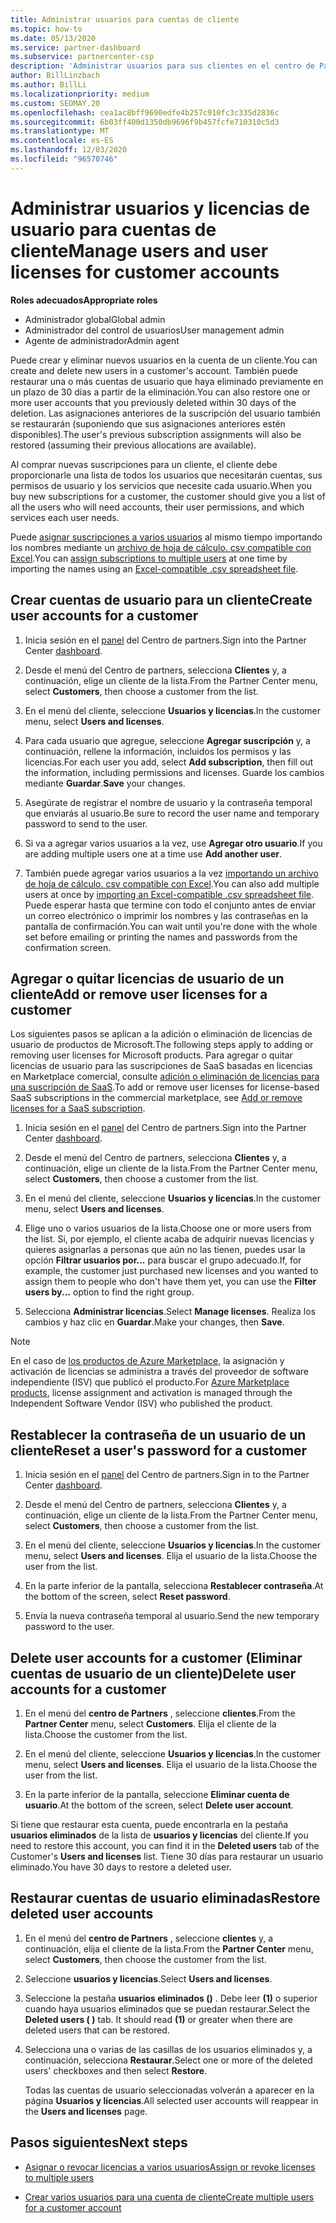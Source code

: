 ```yaml
---
title: Administrar usuarios para cuentas de cliente
ms.topic: how-to
ms.date: 05/13/2020
ms.service: partner-dashboard
ms.subservice: partnercenter-csp
description: 'Administrar usuarios para sus clientes en el centro de Partners: crear cuentas de usuario, agregar o quitar licencias de usuario, restablecer contraseñas y eliminar o restaurar cuentas de usuario.'
author: BillLinzbach
ms.author: BillLi
ms.localizationpriority: medium
ms.custom: SEOMAY.20
ms.openlocfilehash: cea1ac8bff9690edfe4b257c910fc3c335d2836c
ms.sourcegitcommit: 6b03ff400d1350db9696f9b457fcfe710310c5d3
ms.translationtype: MT
ms.contentlocale: es-ES
ms.lasthandoff: 12/03/2020
ms.locfileid: "96570746"
---
```

# <a name="manage-users-and-user-licenses-for-customer-accounts"></a><span data-ttu-id="9589d-103">Administrar usuarios y licencias de usuario para cuentas de cliente</span><span class="sxs-lookup"><span data-stu-id="9589d-103">Manage users and user licenses for customer accounts</span></span> 

<span data-ttu-id="9589d-104">**Roles adecuados**</span><span class="sxs-lookup"><span data-stu-id="9589d-104">**Appropriate roles**</span></span>

- <span data-ttu-id="9589d-105">Administrador global</span><span class="sxs-lookup"><span data-stu-id="9589d-105">Global admin</span></span>
- <span data-ttu-id="9589d-106">Administrador del control de usuarios</span><span class="sxs-lookup"><span data-stu-id="9589d-106">User management admin</span></span>
- <span data-ttu-id="9589d-107">Agente de administrador</span><span class="sxs-lookup"><span data-stu-id="9589d-107">Admin agent</span></span>


<span data-ttu-id="9589d-108">Puede crear y eliminar nuevos usuarios en la cuenta de un cliente.</span><span class="sxs-lookup"><span data-stu-id="9589d-108">You can create and delete new users in a customer's account.</span></span> <span data-ttu-id="9589d-109">También puede restaurar una o más cuentas de usuario que haya eliminado previamente en un plazo de 30 días a partir de la eliminación.</span><span class="sxs-lookup"><span data-stu-id="9589d-109">You can also restore one or more user accounts that you previously deleted within 30 days of the deletion.</span></span> <span data-ttu-id="9589d-110">Las asignaciones anteriores de la suscripción del usuario también se restaurarán (suponiendo que sus asignaciones anteriores estén disponibles).</span><span class="sxs-lookup"><span data-stu-id="9589d-110">The user's previous subscription assignments will also be restored (assuming their previous allocations are available).</span></span>

<span data-ttu-id="9589d-111">Al comprar nuevas suscripciones para un cliente, el cliente debe proporcionarle una lista de todos los usuarios que necesitarán cuentas, sus permisos de usuario y los servicios que necesite cada usuario.</span><span class="sxs-lookup"><span data-stu-id="9589d-111">When you buy new subscriptions for a customer, the customer should give you a list of all the users who will need accounts, their user permissions, and which services each user needs.</span></span>  

<span data-ttu-id="9589d-112">Puede [asignar suscripciones a varios usuarios](bulk-license-provisioning-for-multiple-users.md) al mismo tiempo importando los nombres mediante un [archivo de hoja de cálculo. csv compatible con Excel](adding-multiple-users-to-a-customer-account.md).</span><span class="sxs-lookup"><span data-stu-id="9589d-112">You can [assign subscriptions to multiple users](bulk-license-provisioning-for-multiple-users.md) at one time by importing the names using an [Excel-compatible .csv spreadsheet file](adding-multiple-users-to-a-customer-account.md).</span></span>

<a href="" id="createuseraccounts"></a>

## <a name="create-user-accounts-for-a-customer"></a><span data-ttu-id="9589d-113">Crear cuentas de usuario para un cliente</span><span class="sxs-lookup"><span data-stu-id="9589d-113">Create user accounts for a customer</span></span>

1. <span data-ttu-id="9589d-114">Inicia sesión en el [panel](https://partner.microsoft.com/dashboard) del Centro de partners.</span><span class="sxs-lookup"><span data-stu-id="9589d-114">Sign into the Partner Center [dashboard](https://partner.microsoft.com/dashboard).</span></span>

2. <span data-ttu-id="9589d-115">Desde el menú del Centro de partners, selecciona **Clientes** y, a continuación, elige un cliente de la lista.</span><span class="sxs-lookup"><span data-stu-id="9589d-115">From the Partner Center menu, select **Customers**, then choose a customer from the list.</span></span>

3. <span data-ttu-id="9589d-116">En el menú del cliente, seleccione **Usuarios y licencias**.</span><span class="sxs-lookup"><span data-stu-id="9589d-116">In the customer menu, select **Users and licenses**.</span></span>

4. <span data-ttu-id="9589d-117">Para cada usuario que agregue, seleccione **Agregar suscripción** y, a continuación, rellene la información, incluidos los permisos y las licencias.</span><span class="sxs-lookup"><span data-stu-id="9589d-117">For each user you add, select **Add subscription**, then fill out the information, including permissions and licenses.</span></span> <span data-ttu-id="9589d-118">Guarde los cambios mediante **Guardar**.</span><span class="sxs-lookup"><span data-stu-id="9589d-118">**Save** your changes.</span></span>

5. <span data-ttu-id="9589d-119">Asegúrate de registrar el nombre de usuario y la contraseña temporal que enviarás al usuario.</span><span class="sxs-lookup"><span data-stu-id="9589d-119">Be sure to record the user name and temporary password to send to the user.</span></span>

6. <span data-ttu-id="9589d-120">Si va a agregar varios usuarios a la vez, use **Agregar otro usuario**.</span><span class="sxs-lookup"><span data-stu-id="9589d-120">If you are adding multiple users one at a time use **Add another user**.</span></span>

7. <span data-ttu-id="9589d-121">También puede agregar varios usuarios a la vez [importando un archivo de hoja de cálculo. csv compatible con Excel](adding-multiple-users-to-a-customer-account.md).</span><span class="sxs-lookup"><span data-stu-id="9589d-121">You can also add multiple users at once by [importing an Excel-compatible .csv spreadsheet file](adding-multiple-users-to-a-customer-account.md).</span></span> <span data-ttu-id="9589d-122">Puede esperar hasta que termine con todo el conjunto antes de enviar un correo electrónico o imprimir los nombres y las contraseñas en la pantalla de confirmación.</span><span class="sxs-lookup"><span data-stu-id="9589d-122">You can wait until you're done with the whole set before emailing or printing the names and passwords from the confirmation screen.</span></span>

<a href="" id="userlicensing"></a>

## <a name="add-or-remove-user-licenses-for-a-customer"></a><span data-ttu-id="9589d-123">Agregar o quitar licencias de usuario de un cliente</span><span class="sxs-lookup"><span data-stu-id="9589d-123">Add or remove user licenses for a customer</span></span>

<span data-ttu-id="9589d-124">Los siguientes pasos se aplican a la adición o eliminación de licencias de usuario de productos de Microsoft.</span><span class="sxs-lookup"><span data-stu-id="9589d-124">The following steps apply to adding or removing user licenses for Microsoft products.</span></span> <span data-ttu-id="9589d-125">Para agregar o quitar licencias de usuario para las suscripciones de SaaS basadas en licencias en Marketplace comercial, consulte [adición o eliminación de licencias para una suscripción de SaaS](csp-commercial-marketplace-manage.md#add-or-remove-licenses-for-a-saas-subscription).</span><span class="sxs-lookup"><span data-stu-id="9589d-125">To add or remove user licenses for license-based SaaS subscriptions in the commercial marketplace, see [Add or remove licenses for a SaaS subscription](csp-commercial-marketplace-manage.md#add-or-remove-licenses-for-a-saas-subscription).</span></span>

1. <span data-ttu-id="9589d-126">Inicia sesión en el [panel](https://partner.microsoft.com/dashboard) del Centro de partners.</span><span class="sxs-lookup"><span data-stu-id="9589d-126">Sign into the Partner Center [dashboard](https://partner.microsoft.com/dashboard).</span></span>

2. <span data-ttu-id="9589d-127">Desde el menú del Centro de partners, selecciona **Clientes** y, a continuación, elige un cliente de la lista.</span><span class="sxs-lookup"><span data-stu-id="9589d-127">From the Partner Center menu, select **Customers**, then choose a customer from the list.</span></span>

3. <span data-ttu-id="9589d-128">En el menú del cliente, seleccione **Usuarios y licencias**.</span><span class="sxs-lookup"><span data-stu-id="9589d-128">In the customer menu, select **Users and licenses**.</span></span>

4. <span data-ttu-id="9589d-129">Elige uno o varios usuarios de la lista.</span><span class="sxs-lookup"><span data-stu-id="9589d-129">Choose one or more users from the list.</span></span> <span data-ttu-id="9589d-130">Si, por ejemplo, el cliente acaba de adquirir nuevas licencias y quieres asignarlas a personas que aún no las tienen, puedes usar la opción **Filtrar usuarios por...** para buscar el grupo adecuado.</span><span class="sxs-lookup"><span data-stu-id="9589d-130">If, for example, the customer just purchased new licenses and you wanted to assign them to people who don't have them yet, you can use the **Filter users by...** option to find the right group.</span></span>

5. <span data-ttu-id="9589d-131">Selecciona **Administrar licencias**.</span><span class="sxs-lookup"><span data-stu-id="9589d-131">Select **Manage licenses**.</span></span> <span data-ttu-id="9589d-132">Realiza los cambios y haz clic en **Guardar**.</span><span class="sxs-lookup"><span data-stu-id="9589d-132">Make your changes, then **Save**.</span></span>

> [!NOTE]
> <span data-ttu-id="9589d-133">En el caso de [los productos de Azure Marketplace](csp-commercial-marketplace-manage.md#assign-licenses-and-activate-a-subscription-on-behalf-of-a-customer), la asignación y activación de licencias se administra a través del proveedor de software independiente (ISV) que publicó el producto.</span><span class="sxs-lookup"><span data-stu-id="9589d-133">For [Azure Marketplace products](csp-commercial-marketplace-manage.md#assign-licenses-and-activate-a-subscription-on-behalf-of-a-customer), license assignment and activation is managed through the Independent Software Vendor (ISV) who published the product.</span></span>

<a href="" id="resetpassword"></a>

## <a name="reset-a-users-password-for-a-customer"></a><span data-ttu-id="9589d-134">Restablecer la contraseña de un usuario de un cliente</span><span class="sxs-lookup"><span data-stu-id="9589d-134">Reset a user's password for a customer</span></span>

1. <span data-ttu-id="9589d-135">Inicia sesión en el [panel](https://partner.microsoft.com/dashboard) del Centro de partners.</span><span class="sxs-lookup"><span data-stu-id="9589d-135">Sign in to the Partner Center [dashboard](https://partner.microsoft.com/dashboard).</span></span>

2. <span data-ttu-id="9589d-136">Desde el menú del Centro de partners, selecciona **Clientes** y, a continuación, elige un cliente de la lista.</span><span class="sxs-lookup"><span data-stu-id="9589d-136">From the Partner Center menu, select **Customers**, then choose a customer from the list.</span></span>

3. <span data-ttu-id="9589d-137">En el menú del cliente, seleccione **Usuarios y licencias**.</span><span class="sxs-lookup"><span data-stu-id="9589d-137">In the customer menu, select **Users and licenses**.</span></span> <span data-ttu-id="9589d-138">Elija el usuario de la lista.</span><span class="sxs-lookup"><span data-stu-id="9589d-138">Choose the user from the list.</span></span>

4. <span data-ttu-id="9589d-139">En la parte inferior de la pantalla, selecciona **Restablecer contraseña**.</span><span class="sxs-lookup"><span data-stu-id="9589d-139">At the bottom of the screen, select **Reset password**.</span></span> 

5. <span data-ttu-id="9589d-140">Envía la nueva contraseña temporal al usuario.</span><span class="sxs-lookup"><span data-stu-id="9589d-140">Send the new temporary password to the user.</span></span>

<a href="" id="deleteuseraccounts"></a>

## <a name="delete-user-accounts-for-a-customer"></a><span data-ttu-id="9589d-141">Delete user accounts for a customer (Eliminar cuentas de usuario de un cliente)</span><span class="sxs-lookup"><span data-stu-id="9589d-141">Delete user accounts for a customer</span></span>

1. <span data-ttu-id="9589d-142">En el menú del **centro de Partners** , seleccione **clientes**.</span><span class="sxs-lookup"><span data-stu-id="9589d-142">From the **Partner Center** menu, select **Customers**.</span></span> <span data-ttu-id="9589d-143">Elija el cliente de la lista.</span><span class="sxs-lookup"><span data-stu-id="9589d-143">Choose the customer from the list.</span></span>

2. <span data-ttu-id="9589d-144">En el menú del cliente, seleccione **Usuarios y licencias**.</span><span class="sxs-lookup"><span data-stu-id="9589d-144">In the customer menu, select **Users and licenses**.</span></span> <span data-ttu-id="9589d-145">Elija el usuario de la lista.</span><span class="sxs-lookup"><span data-stu-id="9589d-145">Choose the user from the list.</span></span>

3. <span data-ttu-id="9589d-146">En la parte inferior de la pantalla, seleccione **Eliminar cuenta de usuario**.</span><span class="sxs-lookup"><span data-stu-id="9589d-146">At the bottom of the screen, select **Delete user account**.</span></span>

<span data-ttu-id="9589d-147">Si tiene que restaurar esta cuenta, puede encontrarla en la pestaña **usuarios eliminados** de la lista de **usuarios y licencias** del cliente.</span><span class="sxs-lookup"><span data-stu-id="9589d-147">If you need to restore this account, you can find it in the **Deleted users** tab of the Customer's **Users and licenses** list.</span></span> <span data-ttu-id="9589d-148">Tiene 30 días para restaurar un usuario eliminado.</span><span class="sxs-lookup"><span data-stu-id="9589d-148">You have 30 days to restore a deleted user.</span></span>

<a href="" id="restoreuseraccounts"></a>

## <a name="restore-deleted-user-accounts"></a><span data-ttu-id="9589d-149">Restaurar cuentas de usuario eliminadas</span><span class="sxs-lookup"><span data-stu-id="9589d-149">Restore deleted user accounts</span></span>

1. <span data-ttu-id="9589d-150">En el menú del **centro de Partners** , seleccione **clientes** y, a continuación, elija el cliente de la lista.</span><span class="sxs-lookup"><span data-stu-id="9589d-150">From the **Partner Center** menu, select **Customers**, then choose the customer from the list.</span></span>

2. <span data-ttu-id="9589d-151">Seleccione **usuarios y licencias**.</span><span class="sxs-lookup"><span data-stu-id="9589d-151">Select **Users and licenses**.</span></span>

3. <span data-ttu-id="9589d-152">Seleccione la pestaña **usuarios eliminados ()** . Debe leer **(1)** o superior cuando haya usuarios eliminados que se puedan restaurar.</span><span class="sxs-lookup"><span data-stu-id="9589d-152">Select the **Deleted users ( )** tab. It should read **(1)** or greater when there are deleted users that can be restored.</span></span>

4. <span data-ttu-id="9589d-153">Selecciona una o varias de las casillas de los usuarios eliminados y, a continuación, selecciona **Restaurar**.</span><span class="sxs-lookup"><span data-stu-id="9589d-153">Select one or more of the deleted users' checkboxes and then select **Restore**.</span></span>

    <span data-ttu-id="9589d-154">Todas las cuentas de usuario seleccionadas volverán a aparecer en la página **Usuarios y licencias**.</span><span class="sxs-lookup"><span data-stu-id="9589d-154">All selected user accounts will reappear in the **Users and licenses** page.</span></span>

## <a name="next-steps"></a><span data-ttu-id="9589d-155">Pasos siguientes</span><span class="sxs-lookup"><span data-stu-id="9589d-155">Next steps</span></span>

- [<span data-ttu-id="9589d-156">Asignar o revocar licencias a varios usuarios</span><span class="sxs-lookup"><span data-stu-id="9589d-156">Assign or revoke licenses to multiple users</span></span>](bulk-license-provisioning-for-multiple-users.md)

- [<span data-ttu-id="9589d-157">Crear varios usuarios para una cuenta de cliente</span><span class="sxs-lookup"><span data-stu-id="9589d-157">Create multiple users for a customer account</span></span>](adding-multiple-users-to-a-customer-account.md)